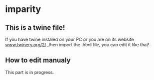# imparity
## This is a twine file!
If you have twine instaled on your PC or you are on its website www.twinery.org/2/ ,then import the .html file, you can edit it like that!

## How to edit manualy
This part is in progress.
